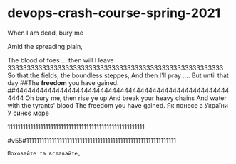 ﻿# devops-crash-course-spring-2021
When I аm dеаd, bury  mе


Amid the spreading plain,








The blood of foes ... then will I leave
33333333333333333333333333333333333333333333333333333333
So that the fields, the boundless steppes,
And then I'll pray .... But until that day
##The **freedom** you have gained.
##444444444444444444444444444444444444444444444444444444444
Oh bury me, then rise ye up
And break your heavy chains
And water with the tyrants' blood
The freedom you have gained.
Як понесе з України
У синєє море


111111111111111111111111111111111111111111111111111111

#v55#11111111111111111111111111111111111111111111111111111111111





















	Поховайте та вставайте,
